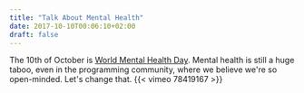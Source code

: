 ```yaml
---
title: "Talk About Mental Health"
date: 2017-10-10T00:06:10+02:00
draft: false
---
```


The 10th of October is [World Mental Health Day](http://www.who.int/mental_health/world-mental-health-day/en/).
Mental health is still a huge taboo, even in the programming community, where we believe we're so open-minded. Let's change that.
{{< vimeo 78419167 >}}
